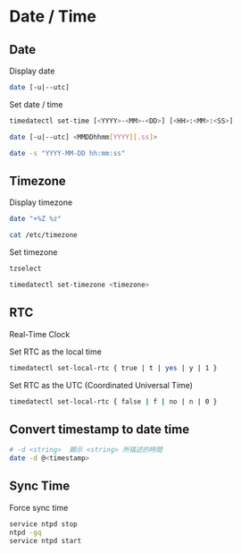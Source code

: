 # Date / Time

## Date

Display date

```bash
date [-u|--utc]
```

Set date / time

```bash
timedatectl set-time [<YYYY>-<MM>-<DD>] [<HH>:<MM>:<SS>]
```

```bash
date [-u|--utc] <MMDDhhmm[YYYY][.ss]>
```

```bash
date -s "YYYY-MM-DD hh:mm:ss"
```

## Timezone

Display timezone

```bash
date "+%Z %z"
```

```bash
cat /etc/timezone
```

Set timezone

```bash
tzselect
```

```bash
timedatectl set-timezone <timezone>
```

## RTC

Real-Time Clock

Set RTC as the local time

```bash
timedatectl set-local-rtc { true | t | yes | y | 1 }
```

Set RTC as the UTC (Coordinated Universal Time)

```bash
timedatectl set-local-rtc { false | f | no | n | 0 }
```

## Convert timestamp to date time

```bash
# -d <string>  顯示 <string> 所描述的時間
date -d @<timestamp>
```

## Sync Time

Force sync time

```bash
service ntpd stop
ntpd -gq
service ntpd start
```
